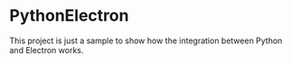 # PythonElectron
This project is just a sample to show how the integration between Python and Electron works.
